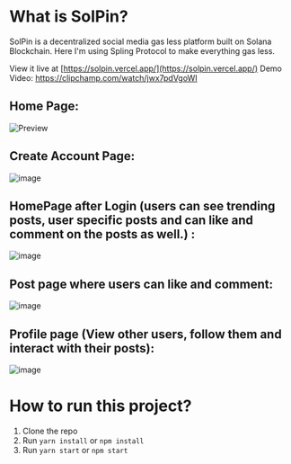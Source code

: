 # What is SolPin?

SolPin is a decentralized social media gas less platform built on Solana Blockchain.
Here I'm using Spling Protocol to make everything gas less.

View it live at [https://solpin.vercel.app/](https://solpin.vercel.app/)
Demo Video: https://clipchamp.com/watch/jwx7pdVgoWI

## **Home Page:**
![Preview](https://cdn.discordapp.com/attachments/1037874622986731591/1065338732938534983/image.png)

## **Create Account Page:**
![image](https://user-images.githubusercontent.com/122214438/216710957-3110ba03-43c4-44c6-b2bc-4e213a4bd46f.png)

## **HomePage after Login** (users can see trending posts, user specific posts and can like and comment on the posts as well.) **:**
![image](https://user-images.githubusercontent.com/122214438/216711228-63f88166-d099-4455-807a-4a6e02b714e5.png)

## **Post page where users can like and comment:**
![image](https://user-images.githubusercontent.com/122214438/216711517-f03415bc-8b7d-4f55-ba3b-ff18d9087a0c.png)

## **Profile page (View other users, follow them and interact with their posts):**
![image](https://user-images.githubusercontent.com/122214438/216711737-6f7e53e9-f079-448e-aca5-1eeab7a2bc0c.png)




# How to run this project?

1. Clone the repo
2. Run `yarn install` or `npm install`
3. Run `yarn start` or `npm start`

